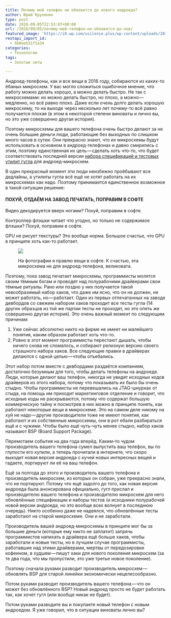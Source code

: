 ```yaml
---
title: Почему мой телефон не обновится до нового андроеда?
author: Юрий Крупенин
type: post
date: 2016-09-05T22:53:07+00:00
url: /2016/09/05/почему-мой-телефон-не-обновится-до-нов/
featured_image: 'https://i0.wp.com/usilenie.plus/wp-content/uploads/2018/05/d17d2-1esidqhv5bwzuznk6x1_naq.jpeg?resize=450%2C450&ssl=1'
restapi_import_id:
  - 5b0eeb31f1a34
categories:
  - Технологии
tags:
  - Золотые хиты

---
```

Андроед-телефоны, как и все вещи в 2016 году, собираются из каких-то ёбаных микросхем. У вас могло сложиться ошибочное мнение, что работу можно делать хорошо, а можно делать быстро. Не так с микросхемами: их можно делать быстро, но плохо, а можно — медленно, но всё равно плохо. Даже если очень долго делать хорошую микросхему, то на выходе через несколько лет почему-то всё равно получается плохая (в этом в некоторой степени виноваты и лично вы, но это уже совершенно другая история).
  
Поэтому микросхемы для вашего телефона очень быстро делают за не очень большие деньги люди, работающие без выходных по слишком много часов в сутки. Они прекрасно знают, что их микросхемы будут использовать в основном в андроед-телефонах и давно смирились с этим, поэтому единственная их цель — сделать хоть что-то, что будет соответствовать последней версии <a href="https://source.android.com/compatibility/index.html" target="_blank" rel="noopener noreferrer">набора спецификаций и тестовых утилит гугла</a> для андроед-микросхем.
  
В один прекрасный момент эти люди неизбежно проёбывают все дедлайны, а утилиты гугла всё ещё не хотят работать на их микросхемах как надо. Поэтому принимается единственное возможное в такой ситуации решение:

#### ПОХУЙ, ОТДАЁМ НА ЗАВОД ПЕЧАТАТЬ, ПОПРАВИМ В СОФТЕ

Видео декодируется вверх ногами? Похуй, поправим в софте.
  
Контроллер флэшки читает что угодно, но только не содержимое флэшки? Похуй, поправим в софте.
  
GPU не рисует текстуры? Это вообще норма. Большое счастье, что GPU в принципе хоть как-то работает.<figure class="wp-caption">

<img src="https://i0.wp.com/51.15.244.21/wp-content/uploads/2018/05/d17d2-1esidqhv5bwzuznk6x1_naq.jpeg?w=723" data-recalc-dims="1" /><figcaption class="wp-caption-text">На фотографии я правлю вещи в софте. К счастью, эта микросхема не для андроед-телефона, великовата.</figcaption></figure> 

Поэтому, пока завод печатает микросхемы, программисты молятся своим тёмным богам и проводят над полурабочими драйверами свои тёмные ритуалы. Рано или поздно у них получается такой невообразимый набор хаков, что даже им ясно, что он не должен, не может работать, но — работает. Один из первых отпечатанных на заводе девбордов со свежим набором хаков проходит все тесты гугла (14 других образцов из той же партии тесты не проходят, но это опять же совершенно другая история). Это очень важный момент по следующим причинам:

  1. Уже сейчас абсолютно никто на фирме не имеет ни малейшего понятия, каким образом работает хоть что-то.
  2. Ровно в этот момент программисты перестают дышать, чтобы ничего снова не сломалось, и собирают релизную версию своего страшного набора хаков. Все следующие правки в драйверах делаются с одной целью — чтобы отъебались.

Этот набор потом вместе с девбордами раздаётся компаниям, достаточно безумным для того, чтобы делать телефоны на андроеде. Люди, которые делают ваш телефон, никогда не увидят исходных кодов драйверов из этого набора, потому что показывать их было бы очень стыдно. Чтобы программисты не перевешались на JTAG-шнурках от стыда, на помощь им приходит маркетинговое отделение и говорит, что исходные коды не раскрываются, потому что содержат большую коммерческую тайну и посмотрев в них можно в принципе понять, как работают некоторые вещи в микросхеме. Это на самом деле никому на хуй не надо — другие производители тоже не имеют понятия, как работают и их собственные микросхемы, они в рот ебали разбираться ещё и с чужими. Чтобы было ещё чуть-чуть менее стыдно, набор хаков называют BSP (Board Support Package).
  
Перемотаем события на два года вперёд. Каким-то чудом производитель вашего телефона сумел выпустить ваш телефон, вы по глупости его купили, а теперь прочитали в интернете, что скоро выходит новая версия андроеда с кучей новых интересных вещей и гадаете, портируют ли её на ваш телефон.
  
Ещё за полгода до этого и производитель вашего телефона и производитель микросхем, из которых он собран, уже прекрасно знали, что не портируют. Потому что ещё задолго до того, как новая версия андроеда была анонсирована официально, гугл прислал и производителю вашего телефона и производителю микросхем для него обновлённые спецификации и наборы тестов (и исходники полурабочей новой версии андроеда, но это вообще всех волнует в последнюю очередь). Никто особенно даже не надеялся, что обновлённые тесты заработают на старой микросхеме. Они и не заработали.
  
Производитель вашей андроед-микросхемы в принципе мог бы за большие деньги (которые ему никто не заплатит) запрячь программистов напихать в драйвера ещё больше хаков, чтобы заработали и новые тесты, но в лучшем случае программисты, работавшие над этими драйверами, мертвы от передозировки кофеином, в худшем — пишут хаки для нового поколения микросхем (за те два года, что мы пропустили, это уже третье новое поколение).
  
Поэтому сначала руками разводит производитель микросхем — обновлять BSP для старой линейки экономически нецелесообразно.
  
Потом руками разводит производитель вашего телефона — что он может без обновлённого BSP? Новый андроед просто не будет работать так, как хочет гугл (или вообще никак не будет).
  
Потом руками разводите вы и покупаете новый телефон с новым андроедом. Я уже говорил, что в ситуации виноваты лично вы?